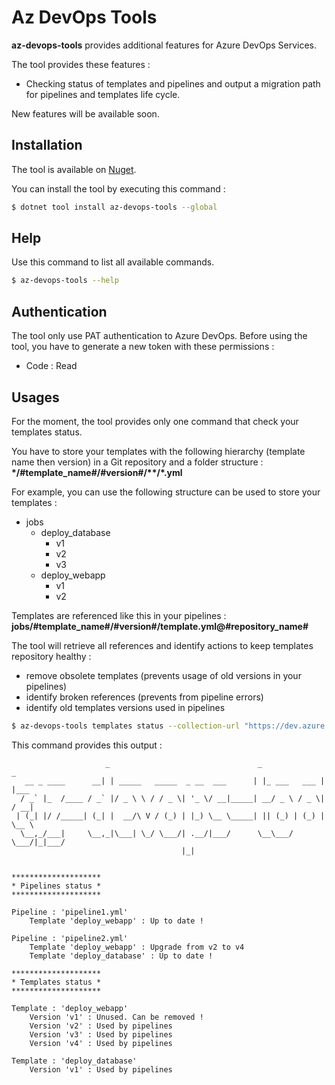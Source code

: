 # Az DevOps Tools

**az-devops-tools** provides additional features for Azure DevOps Services.

The tool provides these features :
- Checking status of templates and pipelines and output a migration path for pipelines and templates life cycle.

New features will be available soon.

## Installation
The tool is available on [Nuget](https://www.nuget.org/packages/az-devops-tools).

You can install the tool by executing this command :

```bash
$ dotnet tool install az-devops-tools --global
```

## Help

Use this command to list all available commands.

```bash
$ az-devops-tools --help
```

## Authentication

The tool only use PAT authentication to Azure DevOps. 
Before using the tool, you have to generate a new token with these permissions :
- Code : Read

## Usages

For the moment, the tool provides only one command that check your templates status.

You have to store your templates with the following hierarchy (template name then version) in a Git repository and a folder structure : **\*/#template_name#/#version#/\*\*/*.yml**

For example, you can use the following structure can be used to store your templates :
- jobs
  - deploy_database
    - v1
    - v2
    - v3
  - deploy_webapp
    - v1
    - v2

Templates are referenced like this in your pipelines : **jobs/#template_name#/#version#/template.yml@#repository_name#**

The tool will retrieve all references and identify actions to keep templates repository healthy :
- remove obsolete templates (prevents usage of old versions in your pipelines)
- identify broken references (prevents from pipeline errors)
- identify old templates versions used in pipelines

```bash
$ az-devops-tools templates status --collection-url "https://dev.azure.com/{your organization}" --project-name "{your team project}" --personal-access-token "{your personal access token}" --repository-name "{name of the repository containing templates}"
```

This command provides this output :

```
                     _                                 _              _
   __ _ ____      __| | _____   _____  _ __  ___      | |_ ___   ___ | |___
  / _` |_  /____ / _` |/ _ \ \ / / _ \| '_ \/ __|_____| __/ _ \ / _ \| / __|
 | (_| |/ /_____| (_| |  __/\ V / (_) | |_) \__ \_____| || (_) | (_) | \__ \
  \__,_/___|     \__,_|\___| \_/ \___/| .__/|___/      \__\___/ \___/|_|___/
                                      |_|


********************
* Pipelines status *
********************

Pipeline : 'pipeline1.yml'
    Template 'deploy_webapp' : Up to date !

Pipeline : 'pipeline2.yml'
    Template 'deploy_webapp' : Upgrade from v2 to v4
    Template 'deploy_database' : Up to date !

********************
* Templates status *
********************

Template : 'deploy_webapp'
    Version 'v1' : Unused. Can be removed !
    Version 'v2' : Used by pipelines
    Version 'v3' : Used by pipelines
    Version 'v4' : Used by pipelines

Template : 'deploy_database'
    Version 'v1' : Used by pipelines
```

